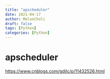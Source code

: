 ```yaml
---
title: "apscheduler"
date: 2021-04-17
author: MelonCholi
draft: false
tags: [Python]
categories: [Python]
---
```


# apscheduler

https://www.cnblogs.com/gdjlc/p/11432526.html